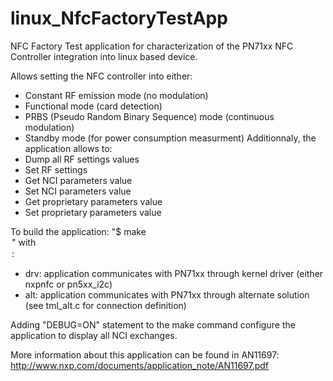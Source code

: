 linux_NfcFactoryTestApp
=======================
NFC Factory Test application for characterization of the PN71xx NFC Controller integration into linux based device.

Allows setting the NFC controller into either:
 - Constant RF emission mode (no modulation)
 - Functional mode (card detection)
 - PRBS (Pseudo Random Binary Sequence) mode (continuous modulation)
 - Standby mode (for power consumption measurment)
Additionnaly, the application allows to:
 - Dump all RF settings values
 - Set RF settings
 - Get NCI parameters value
 - Set NCI parameters value
 - Get proprietary parameters value
 - Set proprietary parameters value

To build the application: "$ make <option>" with <option>:
  - drv: application communicates with PN71xx through kernel driver (either nxpnfc or pn5xx_i2c)
  - alt: application communicates with PN71xx through alternate solution (see tml_alt.c for connection definition)

Adding "DEBUG=ON" statement to the make command configure the application to display all NCI exchanges.

More information about this application can be found in AN11697: http://www.nxp.com/documents/application_note/AN11697.pdf
